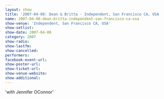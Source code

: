 ```yaml
---
layout: show
title: '2007-04-08: Dean & Britta - Independent, San Francisco CA, USA'
name: 2007-04-08-dean-britta-independent-san-francisco-ca-usa
show-venue: 'Independent, San Francisco CA, USA'
show-setlist: 
show-date: 2007-04-08
category: 2007
show-radio: 
show-lastfm: 
show-cancelled: 
performers: 
facebook-event-url: 
show-poster-url: 
show-ticket-url: 
show-venue-website: 
show-additional: 
---
```


'with Jennifer OConnor'